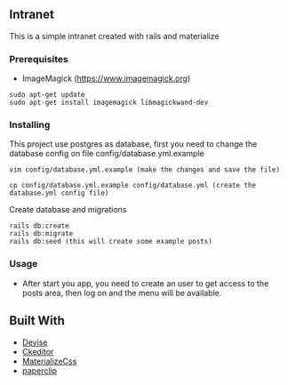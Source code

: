 ## Intranet 

This is a simple intranet created with rails and materialize 

### Prerequisites

* ImageMagick (https://www.imagemagick.org)

```
sudo apt-get update
sudo apt-get install imagemagick libmagickwand-dev
```

### Installing

This project use postgres as database, first you need to change the database config on file config/database.yml.example

```
vim config/database.yml.example (make the changes and save the file)

cp config/database.yml.example config/database.yml (create the database.yml config file)
```

Create database and migrations

```
rails db:create
rails db:migrate
rails db:seed (this will create some example posts)
```
### Usage

* After start you app, you need to create an user to get access to the posts area, then log on and the menu will be available.


## Built With
* [Devise](https://github.com/plataformatec/devise)
* [Ckeditor](https://ckeditor.com/)
* [MaterializeCss](https://materializecss.com/)
* [paperclip](https://github.com/thoughtbot/paperclip)


